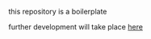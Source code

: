 this repository is a boilerplate

further development will take place [here](https://github.com/blooprint/blooprint)
